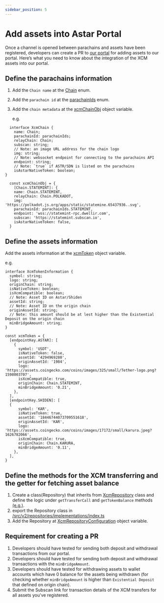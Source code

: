 ```yaml
---
sidebar_position: 5
---
```


# Add assets into Astar Portal

Once a channel is opened between parachains and assets have been registered, developers can create a PR to [our portal](https://github.com/AstarNetwork/astar-apps) for adding assets to our portal. Here’s what you need to know about the integration of the XCM assets into our portal.

## Define the parachains information

1. Add the `Chain name` at the [Chain](https://github.com/AstarNetwork/astar-apps/blob/main/src/v2/models/XcmModels.ts#L2) enum.
2. Add the `parachain id` at the [parachainIds](https://github.com/AstarNetwork/astar-apps/blob/main/src/v2/models/XcmModels.ts#L17) enum.
3. Add the `chain metadata` at the [xcmChainObj](https://github.com/AstarNetwork/astar-apps/blob/main/src/modules/xcm/index.ts#L48) object variable.

   e.g.

```
  interface XcmChain {
    name: Chain;
    parachainId: parachainIds;
    relayChain: Chain;
    subscan: string;
    // Note: an image URL address for the chain logo
    img: string;
    // Note: websocket endpoint for connecting to the parachains API
    endpoint: string;
    // Note: `true` if ASTR/SDN is listed on the parachains
    isAstarNativeToken: boolean;
}

  const xcmChainObj = {
    [Chain.STATEMINT]: {
    name: Chain.STATEMINT,
    relayChain: Chain.POLKADOT,
    img: 'https://polkadot.js.org/apps/static/statemine.65437936..svg',
    parachainId: parachainIds.STATEMINT,
    endpoint: 'wss://statemint-rpc.dwellir.com',
    subscan: 'https://statemint.subscan.io',
    isAstarNativeToken: false,
  }
```

## Define the assets information

Add the assets information at the [xcmToken](https://github.com/AstarNetwork/astar-apps/blob/main/src/modules/xcm/tokens/index.ts#L15) object variable.

e.g.

```
interface XcmTokenInformation {
  symbol: string;
  logo: string;
  originChain: string;
  isNativeToken: boolean;
  isXcmCompatible: boolean;
  // Note: Asset ID on Astar/Shiden
  assetId: string;
  // Note: Asset ID on the origin chain
  originAssetId: string;
  // Note: this amount should be at lest higher than the Existential Deposit on the origin chain
  minBridgeAmount: string;
}

const xcmToken = {
  [endpointKey.ASTAR]: [
    {
      symbol: 'USDT',
      isNativeToken: false,
      assetId: '4294969280',
      originAssetId: '1984',
      logo: 'https://assets.coingecko.com/coins/images/325/small/Tether-logo.png?1598003707',
      isXcmCompatible: true,
      originChain: Chain.STATEMINT,
      minBridgeAmount: '0.21',
    },
  ],
  [endpointKey.SHIDEN]: [
  {
      symbol: 'KAR',
      isNativeToken: true,
      assetId: '18446744073709551618',
      originAssetId: 'KAR',
      logo: 'https://assets.coingecko.com/coins/images/17172/small/karura.jpeg?1626782066',
      isXcmCompatible: true,
      originChain: Chain.KARURA,
      minBridgeAmount: '0.11',
    },
  ],
}
```

## Define the methods for the XCM transferring and the getter for fetching asset balance

1. Create a class(Repository) that inherits from [XcmRepository](https://github.com/AstarNetwork/astar-apps/blob/main/src/v2/repositories/implementations/XcmRepository.ts) class and define the logic under `getTransferCall` and `getTokenBalance` methods [(e.g.)](https://github.com/AstarNetwork/astar-apps/blob/main/src/v2/repositories/implementations/xcm/AcalaXcmRepository.ts).
2. export the Repository class in [/src/v2/repositories/implementations/index.ts](https://github.com/AstarNetwork/astar-apps/blob/main/src/v2/repositories/implementations/index.ts)
3. Add the Repository at [XcmRepositoryConfiguration](https://github.com/AstarNetwork/astar-apps/blob/main/src/v2/config/xcm/XcmRepositoryConfiguration.ts#L11) object variable.

## Requirement for creating a PR

1. Developers should have tested for sending both deposit and withdrawal transactions from our portal.
2. Developers should have tested for sending both deposit and withdrawal transactions with the `minBridgeAmount`.
3. Developers should have tested for withdrawing assets to wallet accounts which have 0 balance for the assets being withdrawn (for checking whether `minBridgeAmount` is higher than `Existential Deposit` that defined on origin chain).
4. Submit the Subscan link for transaction details of the XCM transfers for all assets you've registered.
